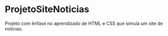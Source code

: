 # ProjetoSiteNoticias
Projeto com ênfase no aprendizado de HTML e CSS que simula um site de notícias.
